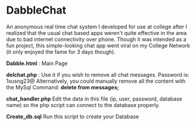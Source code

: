 # DabbleChat
An anonymous real time chat system I developed for use at college after I realized that the usual chat based apps weren't quite effective in the area due to bad internet connectivity over phone. Though it was intended as a fun project, this simple-looking chat app went viral on my College Network (it only enjoyed the fame for 3 days though).

**Dabble.html** : Main Page

**delchat.php** : Use it if you wish to remove all chat messages. Password is: 1xusng23@
Alternatively, you could manually remove all the content with the MySql Command: **delete from messages;**

**chat_handler.php** Edit the data in this file (ip, user, password, database name) so the php script can connect to the database properly.

**Create_db.sql** Run this script to create your Database
